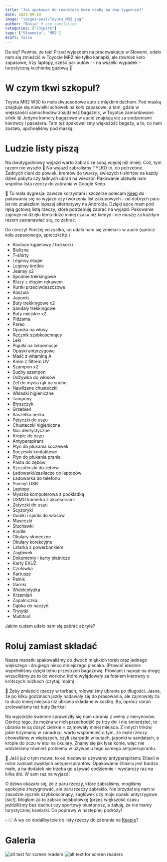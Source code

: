 ```yaml
---
title: "Jak spakować do roadstera dwie osoby na dwa tygodnie?"
date: 2021-09-10
image: "images/post/Toyota_MR2.jpg"
author: "Basia" # use capitalize
categories: ["inspire"]
tags: ["Słowenia", "MR2"]
draft: false
---
```


Da się? Pewnie, że tak! Przed wyjazdem na pracowakacje w Słowenii, udało nam się zmieścić w Toyocie MR2 nie tylko kanapki, ale również koło zapasowe, trzy laptopy, sześć par butów i - na wszelki wypadek - turystyczną kuchenkę gazową 🤯

# W czym tkwi szkopuł?

Toyota MR2 W30 to małe dwuosobowe auto z miękkim dachem. Pod maską znajduje się niewielki schowek na koło zapasowe, a tam, gdzie w większości samochodów znajdziesz bagażnik, w Toyotce zamontowano silnik 😵 Jedyne komory bagażowe w aucie znajdują się za siedzeniami kierowcy i pasażera. Tam też spakowaliśmy większość bagaży, a to, co nam zostało, upchnęliśmy pod maską.

# Ludzie listy piszą

Na dwutygodniowy wyjazd warto zabrać ze sobą więcej niż mniej. Cóż, tym razem nie wyszło 🙊 Na wyjazd zabraliśmy TYLKO to, co potrzebne. Żadnych cieni do powiek, kremów do twarzy, świeżych t-shirtów na każdy dzień pobytu czy ładnych ubrań na wieczór. Pakowanie ułatwiła nam wspólna lista rzeczy do zabrania w Google Keep.

🧠 Tu mała dygresja: zawsze korzystam i szczerze polecam [Keep](https://keep.google.com/) do pakowania się na wyjazd czy tworzenia list zakupowych - od dobrych paru lat nie znalazłam lepszej alternatywy na Androida. Dzięki apce mam pod ręką gotową listę rzeczy, które potrzebuję zabrać na wyjazd. Pakowanie zajmuje mi dzięki temu dużo mniej czasu niż kiedyś i nie muszę za każdym razem zastanawiać się, co zabrać.

Do rzeczy! Poniżej wszystko, co udało nam się zmieścić w aucie (oprócz koła zapasowego, apteczki itp.)

* Kostium kąpielowy / bokserki
* Bielizna
* T-shirty
* Leginsy długie
* Leginsy krótkie
* Jeansy x2
* Spodnie trekkingowe
* Bluzy z długim rękawem
* Kurtki przeciwdeszczowe
* Koszula
* Japonki
* Buty trekkingowe x2
* Sandały trekkingowe
* Buty miejskie x2
* Pidżama
* Pareo
* Opaska na włosy
* Ręcznik szybkoschnący
* Leki
* Pigułki na lokoemocje
* Opaski antyrzygowe
* Maść z witaminą A
* Krem z filtrem UV
* Szampon x2
* Suchy szampon
* Odżywka do włosów
* Żel do mycia rąk na sucho
* Nawilżane chusteczki
* Wkładki higieniczne
* Tampony
* Błyszczyk
* Grzebień
* Saszetka nerka
* Patyczki do uszu
* Chusteczki higieniczne
* Nici dentystyczne
* Krople do oczu
* Antyperspirant
* Płyn do płukania soczewek
* Soczewki kontaktowe
* Płyn do płukania prania
* Pasta do zębów
* Szczoteczki do zębów
* Ładowarki/zasilacze do laptopów
* Ładowarka do telefonu
* Pamięć USB
* Laptopy
* Myszka komputerowa z podkładką
* OSMO kamerka z akcesoriami
* Zatyczki do uszu
* Scyzoryki
* Gumki i spinki do włosów
* Maseczki
* Słuchawki
* Kindle
* Okulary słoneczne
* Okulary korekcyjne
* Latarka z powerbankiem
* Zagłówek
* Dokumenty i karty płatnicze
* Karty EKUZ
* Czołówka
* Kartusze
* Palnik
* Garnki
* Widelcołyżka
* Krzemień
* Zapalniczka
* Gąbka do naczyń
* Trytytki
* Multitool

Jakim cudem udało nam się zabrać aż tyle?

# Roluj zamiast składać

Nasze manatki spakowaliśmy do dwóch miękkich toreb oraz jednego większego i drugiego nieco mniejszego plecaka. (Prawie) idealnie wypełniliśmy dzięki temu przestrzeń bagażową. Prowiant i napoje na drogę wrzuciliśmy za to do worków, które wylądowały za fotelem kierowcy o krótszych nóżkach (czytaj: moim).

🧠 Żeby zmieścić rzeczy w torbach, rolowaliśmy ubrania po długości. Jasne, że po kilku godzinach jazdy nadawały się do prasowania, ale zajmowały za to dużo mniej miejsca niż ubrania składane w kostkę. Ba, oprócz ubrań zrolowaliśmy też buty Bartka!

Na wyjeździe świetnie sprawdziły się nam ubrania z wełny z merynosów. Oprócz tego, że można w nich przechodzić ze trzy dni i nie śmierdzieć, to ubrania te są dosyć cienkie = zajmowały mniej miejsca.
Z innych trików, jakie trzymamy w zanadrzu, warto wspomnieć o tym, że małe rzeczy chowaliśmy w większych, czyli skarpetki w butach, japonki w sandałach, a krople do oczu w etui na okulary. Znamy się jak łyse konie, więc nie widzieliśmy również problemu w używaniu tego samego antyperspirantu.

🧠 Jeśli już o tym mowa, to od niedawna używamy antyperspirantu Etiaxil w rolce zamiast zwykłych antyperspirantów. Opakowanie Etiaxilu jest bardzo małe, a na dodatek nie trzeba go używać codziennie - wystarczy raz na kilka dni. W sam raz na wyjazd!

O dziwo okazało się, że z paru rzeczy, które zabraliśmy, mogliśmy spokojnie zrezygnować, ale paru rzeczy zabrakło. Nie przydał się nam w zasadzie ręcznik szybkoschnący, zagłówek czy moje opaski antyrzygowe [sic!]. Mogłam za to zabrać bejsbolówkę (przez większość czasu jeździliśmy bez dachu) czy sportowy biustonosz, a żałuję, że nie mamy turystycznej kawiarki. Do poprawy w następnej podróży!

👉🏼 A wy co dodalibyście do listy rzeczy do zabrania na [Keepie](https://keep.google.com/)?

# Galeria

![alt text for screen readers](/images/slowenia/2021_09_12__14_40_02.jpg )
![alt text for screen readers](/images/slowenia/2021_09_12__14_41_38.jpg )
